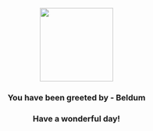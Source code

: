 <p align="center">
    <img src="https://raw.githubusercontent.com/PokeAPI/sprites/master/sprites/pokemon/374.png" width="150" height="150">
</p>
<h3 align="center">You have been greeted by - <b>Beldum</b></h3>
<h3 align="center">Have a wonderful day!</h3>
